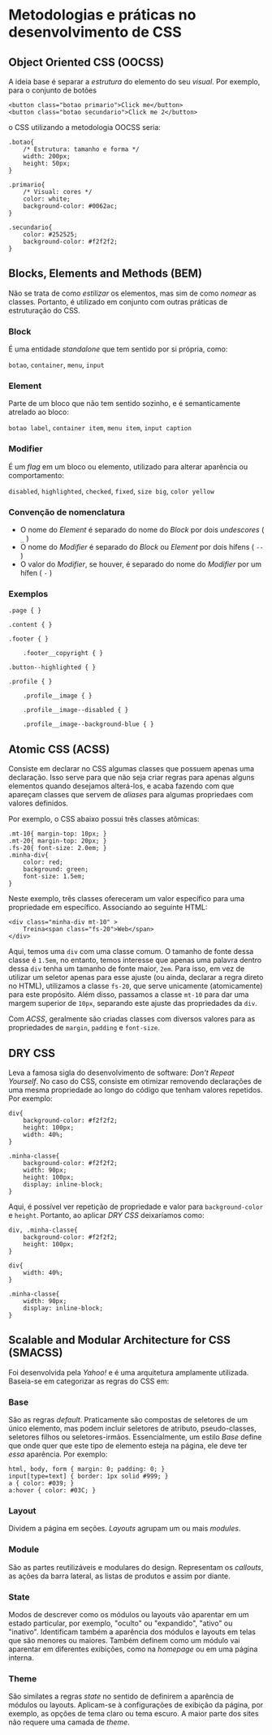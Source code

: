# Metodologias e práticas no desenvolvimento de CSS

## Object Oriented CSS (OOCSS)
A ideia base é separar a _estrutura_ do elemento do seu _visual_.
Por exemplo, para o conjunto de botões
```
<button class="botao primario">Click me</button>
<button class="botao secundario">Click me 2</button>
```
o CSS utilizando a metodologia OOCSS seria:
```
.botao{
	/* Estrutura: tamanho e forma */
	width: 200px;
	height: 50px;
}

.primario{
	/* Visual: cores */
	color: white;
	background-color: #0062ac;
}

.secundario{
	color: #252525;
	background-color: #f2f2f2;
}
```

## Blocks, Elements and Methods (BEM)
Não se trata de como _estilizar_ os elementos, mas sim de como _nomear_ as classes.
Portanto, é utilizado em conjunto com outras práticas de estruturação do CSS.

### Block
É uma entidade _standalone_ que tem sentido por si própria, como:

`botao`, `container`, `menu`, `input`

### Element
Parte de um bloco que não tem sentido sozinho, e é semanticamente atrelado ao bloco:

`botao label`, `container item`, `menu item`, `input caption`

### Modifier
É um _flag_ em um bloco ou elemento, utilizado para alterar aparência ou comportamento:

`disabled`, `highlighted`, `checked`, `fixed`, `size big`, `color yellow`

### Convenção de nomenclatura
* O nome do _Element_ é separado do nome do _Block_ por dois _undescores_ ( `_` )
* O nome do _Modifier_ é separado do _Block_ ou _Element_ por dois hífens ( `--` )
* O valor do _Modifier_, se houver, é separado do nome do _Modifier_ por um hífen ( `-` )

### Exemplos
```
.page { }

.content { }

.footer { }

	.footer__copyright { }

.button--highlighted { }

.profile { }

	.profile__image { }

	.profile__image--disabled { }

	.profile__image--background-blue { }
```

## Atomic CSS (ACSS)
Consiste em declarar no CSS algumas classes que possuem apenas uma declaração.
Isso serve para que não seja criar regras para apenas alguns elementos quando desejamos alterá-los,
e acaba fazendo com que apareçam classes que servem de _aliases_ para algumas propriedaes com valores definidos.

Por exemplo, o CSS abaixo possui três classes atômicas:
```
.mt-10{ margin-top: 10px; }
.mt-20{ margin-top: 20px; }
.fs-20{ font-size: 2.0em; }
.minha-div{
	color: red;
	background: green;
	font-size: 1.5em;
}
```

Neste exemplo, três classes ofereceram um valor específico para uma propriedade em específico.
Associando ao seguinte HTML:
```
<div class="minha-div mt-10" >
	Treina<span class="fs-20">Web</span>
</div>
```
Aqui, temos uma `div` com uma classe comum. O tamanho de fonte dessa classe é `1.5em`, no entanto, 
temos interesse que apenas uma palavra dentro dessa `div` tenha um tamanho de fonte maior, `2em`.
Para isso, em vez de utilizar um seletor apenas para esse ajuste (ou ainda, declarar a regra direto no HTML),
utilizamos a classe `fs-20`, que serve unicamente (atomicamente) para este propósito.
Além disso, passamos a classe `mt-10` para dar uma margem superior de `10px`,
separando este ajuste das propriedades da `div`.

Com _ACSS_, geralmente são criadas classes com diversos valores para as propriedades de `margin`,
`padding` e `font-size`.

## DRY CSS
Leva a famosa sigla do desenvolvimento de software: _Don't Repeat Yourself_.
No caso do CSS, consiste em otimizar removendo declarações de uma mesma propriedade ao longo do código
que tenham valores repetidos.
Por exemplo:
```
div{
	background-color: #f2f2f2;
	height: 100px;
	width: 40%;
}

.minha-classe{
	background-color: #f2f2f2;
	width: 90px;
	height: 100px;
	display: inline-block;
}
```
Aqui, é possível ver repetição de propriedade e valor para `background-color` e `height`.
Portanto, ao aplicar _DRY CSS_ deixaríamos como:
```
div, .minha-classe{
	background-color: #f2f2f2;
	height: 100px;
}

div{
	width: 40%;
}

.minha-classe{
	width: 90px;
	display: inline-block;
}
```

## Scalable and Modular Architecture for CSS (SMACSS)
Foi desenvolvida pela _Yahoo!_ e é uma arquitetura amplamente utilizada.
Baseia-se em categorizar as regras do CSS em:

### Base
São as regras _default_.
Praticamente são compostas de seletores de um único elemento, mas podem incluir seletores de atributo,
pseudo-classes, seletores filhos ou seletores-irmãos.
Essencialmente, um estilo _Base_ define que onde quer que este tipo de elemento esteja na página, ele
deve ter _essa_ aparência.
Por exemplo:
```
html, body, form { margin: 0; padding: 0; }
input[type=text] { border: 1px solid #999; }
a { color: #039; }
a:hover { color: #03C; }
```

### Layout
Dividem a página em seções. _Layouts_ agrupam um ou mais _modules_.

### Module
São as partes reutilizáveis e modulares do design.
Representam os _callouts_, as ações da barra lateral, as listas de produtos e assim por diante.

### State
Modos de descrever como os módulos ou layouts vão aparentar em um estado particular,
por exemplo, "oculto" ou "expandido", "ativo" ou "inativo".
Identificam também a aparência dos módulos e layouts em telas que são menores ou maiores.
Também definem como um módulo vai aparentar em diferentes exibições, como na _homepage_ ou em uma página interna.

### Theme
São similates a regras _state_ no sentido de definirem a aparência de módulos ou layouts.
Aplicam-se à configurações de exibição da página, por exemplo, as opções de tema claro ou tema escuro.
A maior parte dos sites não requere uma camada de _theme_.
